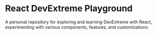 # React DevExtreme Playground

A personal repository for exploring and learning DevExtreme with React, experimenting with various components, features, and customizations.

